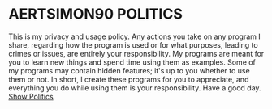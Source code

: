 # AERTSIMON90 POLITICS
This is my privacy and usage policy. Any actions you take on any program I share, regarding how the program is used or for what purposes, leading to crimes or issues, are entirely your responsibility. My programs are meant for you to learn new things and spend time using them as examples. Some of my programs may contain hidden features; it's up to you whether to use them or not. In short, I create these programs for you to appreciate, and everything you do while using them is your responsibility. Have a good day.
[Show Politics](https://github.com/aertsimon90/politics/blob/main/README.md)
